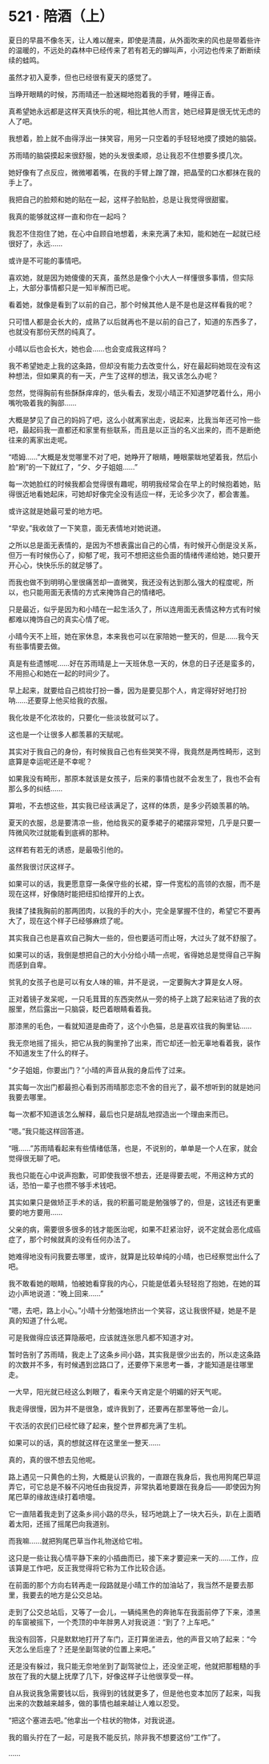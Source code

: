 # 521 · 陪酒（上）

夏日的早晨不像冬天，让人难以醒来，即使是清晨，从外面吹来的风也是带着些许的温暖的，不远处的森林中已经传来了若有若无的蝉叫声，小河边也传来了断断续续的蛙鸣。

虽然才初入夏季，但也已经很有夏天的感觉了。

当睁开眼睛的时候，苏雨晴还一脸迷糊地抱着我的手臂，睡得正香。

真希望她永远都是这样天真快乐的呢，相比其他人而言，她已经算是很无忧无虑的人了吧。

我想着，脸上就不由得浮出一抹笑容，用另一只空着的手轻轻地摸了摸她的脑袋。

苏雨晴的脑袋摸起来很舒服，她的头发很柔顺，总让我忍不住想要多摸几次。

她好像有了点反应，微微嘟着嘴，在我的手臂上蹭了蹭，把晶莹的口水都抹在我的手上了。

我把自己的脸颊和她的贴在一起，这样子脸贴脸，总是让我觉得很甜蜜。

我真的能够就这样一直和你在一起吗？

我忍不住抱住了她，在心中自顾自地想着，未来充满了未知，能和她在一起就已经很好了，永远……

或许是不可能的事情吧。

喜欢她，就是因为她傻傻的天真，虽然总是像个小大人一样懂很多事情，但实际上，大部分事情都只是一知半解而已呢。

看着她，就像是看到了以前的自己，那个时候其他人是不是也是这样看我的呢？

只可惜人都是会长大的，成熟了以后就再也不是以前的自己了，知道的东西多了，也就没有那份天然的纯真了。

小晴以后也会长大，她也会……也会变成我这样吗？

我不希望她走上我的这条路，但却没有能力去改变什么，好在最起码她现在没有这种想法，但如果真的有一天，产生了这样的想法，我又该怎么办呢？

忽然，觉得胸前有些酥酥痒痒的，低头看去，发现小晴正不知道梦呓着什么，用小嘴吮吸着我的胸部……

大概是梦见了自己的妈妈了吧，这么小就离家出走，说起来，比我当年还可怜一些吧，最起码我一直都还和家里有些联系，而且是以正当的名义出来的，而不是断绝往来的离家出走呢。

“唔姆……”大概是发觉哪里不对了吧，她睁开了眼睛，睡眼蒙眬地望着我，然后小脸“刷”的一下就红了，“夕、夕子姐姐……”

每一次她脸红的时候我都会觉得很有趣呢，明明我经常会在早上的时候抱着她，贴得很近地看她起床，可她却好像完全没有适应一样，无论多少次了，都会害羞。

或许这就是她最可爱的地方吧。

“早安。”我收敛了一下笑意，面无表情地对她说道。

之所以总是面无表情的，是因为不想表露出自己的心情，有时候开心倒是没关系，但万一有时候伤心了，抑郁了呢，我可不想把这些负面的情绪传递给她，她只要开开心心，快快乐乐的就足够了。

而我也做不到明明心里很痛苦却一直微笑，我还没有达到那么强大的程度呢，所以，也只能用面无表情的方式来掩饰自己的情绪吧。

只是最近，似乎是因为和小晴在一起生活久了，所以连用面无表情这种方式有时候都难以掩饰自己的真实心情了呢。

小晴今天不上班，她在家休息，本来我也可以在家陪她一整天的，但是……我今天有些事情要去做。

真是有些遗憾呢……好在苏雨晴是上一天班休息一天的，休息的日子还是蛮多的，不用担心和她在一起的时间少了。

早上起来，就要给自己梳妆打扮一番，因为是要见那个人，肯定得好好地打扮呐……还要穿上他买给我的衣服。

我化妆是不化浓妆的，只要化一些淡妆就可以了。

这也是一个让很多人都羡慕的天赋呢。

其实对于我自己的身份，有时候我自己也有些哭笑不得，我竟然是两性畸形，这到底算是幸运呢还是不幸呢？

如果我没有畸形，那原本就该是女孩子，后来的事情也就不会发生了，我也不会有那么多的纠结……

算啦，不去想这些，其实我已经该满足了，这样的体质，是多少药娘羡慕的呐。

夏天的衣服，总是要清凉一些，他给我买的夏季裙子的裙摆非常短，几乎是只要一阵微风吹过就能看到底裤的那种。

这样若有若无的诱惑，是最吸引他的。

虽然我很讨厌这样子。

如果可以的话，我更愿意穿一条保守些的长裙，穿一件宽松的高领的衣服，而不是现在这样，好像随时能把纽扣给撑开的上衣。

我揉了揉我胸前的那两团肉，以我的手的大小，完全是掌握不住的，希望它不要再大了，现在这个样子已经够麻烦了呢。

其实我自己也是喜欢自己胸大一些的，但也要适可而止呀，大过头了就不舒服了。

如果可以的话，我倒是想把自己的大小分给小晴一点呢，省得她总是觉得自己平胸而感到自卑。

贫乳的女孩子也是可以有女人味的嘛，并不是说，一定要胸大才算是女人呀。

正对着镜子发呆呢，一只毛茸茸的东西突然从一旁的椅子上跳了起来钻进了我的衣服里，然后露出一只脑袋，眨巴着眼睛看着我。

那漆黑的毛色，一看就知道是曲奇了，这个小色猫，总是喜欢往我的胸里钻……

我无奈地摇了摇头，把它从我的胸里拎了出来，而它却还一脸无辜地看着我，装作不知道发生了什么的样子。

“夕子姐姐，你要出门？”小晴的声音从我的身后传了过来。

其实每一次出门都最担心看到苏雨晴那恋恋不舍的目光了，最不想听到的就是她问我要去哪里。

每一次都不知道该怎么解释，最后也只是胡乱地捏造出一个理由来而已。

“嗯。”我只能这样回答道。

“哦……”苏雨晴看起来有些情绪低落，也是，不说别的，单单是一个人在家，就会觉得很无聊了吧。

我也只能在心中说声抱歉，可即使我很不想去，还是得要去呢，不用这种方式的话，恐怕一辈子也攒不够手术钱吧。

其实如果只是做矫正手术的话，我的积蓄可能是勉强够了的，但是，这钱还有更重要的地方要用……

父亲的病，需要很多很多的钱才能医治呢，如果不赶紧治好，说不定就会恶化成癌症了，那个时候就真的没有任何办法了。

她难得地没有问我要去哪里，或许，就算是比较单纯的小晴，也已经察觉出什么了吧。

我不敢看她的眼睛，怕被她看穿我的内心，只能是低着头轻轻抱了抱她，在她的耳边小声地说道：“晚上回来……”

“嗯，去吧，路上小心。”小晴十分勉强地挤出一个笑容，这让我很怀疑，她是不是真的知道了什么呢。

可是我做得应该还算隐蔽吧，应该就连张思凡都不知道才对。

暂时告别了苏雨晴，我走上了这条乡间小路，其实我是很少出去的，所以走这条路的次数并不多，有时候遇到岔路口了，还要停下来思考一番，才能知道是往哪里走。

一大早，阳光就已经这么刺眼了，看来今天肯定是个明媚的好天气呢。

我走得很慢，因为并不是很急，或许我到了，还要再在那里等他一会儿。

干农活的农民们已经忙碌了起来，整个世界都充满了生机。

如果可以的话，真的想就这样在这里坐一整天……

真的，真的很不想去见他呢。

路上遇见一只黄色的土狗，大概是认识我的，一直跟在我身后，我也用狗尾巴草逗弄它，可它总是不躲不闪地任由我捉弄，非常执着地要跟在我身后——即使因为狗尾巴草的缘故连续打着喷嚏。

它一直陪着我走到了这条乡间小路的尽头，轻巧地跳上了一块大石头，趴在上面晒着太阳，还摇了摇尾巴向我道别。

而我嘛……就把狗尾巴草当作礼物送给它啦。

这只是一些让我心情平静下来的小插曲而已，接下来才要迎来一天的……工作，应该算是工作吧，反正我觉得将它称为工作比较合适。

在前面的那个方向右转再走一段路就是小晴工作的加油站了，我当然不是要去那里，我要去的地方是公交总站。

走到了公交总站后，又等了一会儿，一辆纯黑色的奔驰车在我面前停了下来，漆黑的车窗被摇下，一个秃顶的中年胖男人对我说道：“到了？上车吧。”

我没有回答，只是默默地打开了车门，正打算坐进去，他的声音又响了起来：“今天怎么坐后座了？还是坐副驾驶的位置上来吧。”

还是没有躲过，我只能无奈地坐到了副驾驶位上，还没坐正呢，他就把那粗糙的手放在了我的大腿上抚摩了几下，好像这样子让他很享受一样。

自从我说我急需要钱以后，我得到的钱就更多了，但是他也变本加厉了起来，叫我出来的次数越来越多，做的事情也越来越让人难以忍受。

“把这个塞进去吧。”他拿出一个柱状的物体，对我说道。

我的眉头拧在了一起，可是我不能反抗，除非我不想要这份“工作”了。

……
